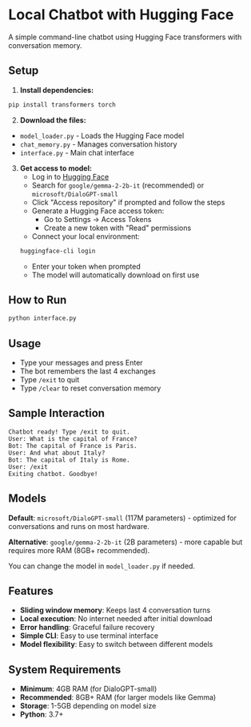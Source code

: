 # Local Chatbot with Hugging Face

A simple command-line chatbot using Hugging Face transformers with conversation memory.

## Setup

1. **Install dependencies:**
```bash
pip install transformers torch
```

2. **Download the files:**
- `model_loader.py` - Loads the Hugging Face model
- `chat_memory.py` - Manages conversation history  
- `interface.py` - Main chat interface

3. **Get access to model:**
   - Log in to [Hugging Face](https://huggingface.co/)
   - Search for `google/gemma-2-2b-it` (recommended) or `microsoft/DialoGPT-small`
   - Click "Access repository" if prompted and follow the steps
   - Generate a Hugging Face access token:
     - Go to Settings → Access Tokens
     - Create a new token with "Read" permissions
   - Connect your local environment:
   ```bash
   huggingface-cli login
   ```
   - Enter your token when prompted
   - The model will automatically download on first use

## How to Run

```bash
python interface.py
```

## Usage

- Type your messages and press Enter
- The bot remembers the last 4 exchanges  
- Type `/exit` to quit
- Type `/clear` to reset conversation memory

## Sample Interaction

```
Chatbot ready! Type /exit to quit.
User: What is the capital of France?
Bot: The capital of France is Paris.
User: And what about Italy?  
Bot: The capital of Italy is Rome.
User: /exit
Exiting chatbot. Goodbye!
```

## Models

**Default**: `microsoft/DialoGPT-small` (117M parameters) - optimized for conversations and runs on most hardware.

**Alternative**: `google/gemma-2-2b-it` (2B parameters) - more capable but requires more RAM (8GB+ recommended).

You can change the model in `model_loader.py` if needed.

## Features

- **Sliding window memory**: Keeps last 4 conversation turns
- **Local execution**: No internet needed after initial download
- **Error handling**: Graceful failure recovery
- **Simple CLI**: Easy to use terminal interface
- **Model flexibility**: Easy to switch between different models

## System Requirements

- **Minimum**: 4GB RAM (for DialoGPT-small)
- **Recommended**: 8GB+ RAM (for larger models like Gemma)
- **Storage**: 1-5GB depending on model size
- **Python**: 3.7+